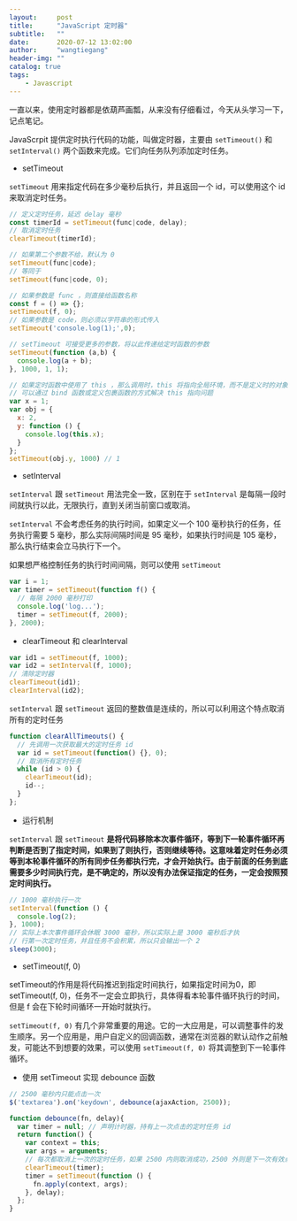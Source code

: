 ```yaml
---
layout:     post
title:      "JavaScript 定时器"
subtitle:   ""
date:       2020-07-12 13:02:00
author:     "wangtiegang"
header-img: ""
catalog: true
tags:
    - Javascript
---
```


一直以来，使用定时器都是依葫芦画瓢，从来没有仔细看过，今天从头学习一下，记点笔记。

JavaScrpit 提供定时执行代码的功能，叫做定时器，主要由 ```setTimeout()``` 和 ```setInterval()``` 两个函数来完成。它们向任务队列添加定时任务。

* setTimeout

```setTimeout``` 用来指定代码在多少毫秒后执行，并且返回一个 id，可以使用这个 id 来取消定时任务。

```javascript
// 定义定时任务，延迟 delay 毫秒
const timerId = setTimeout(func|code, delay);
// 取消定时任务
clearTimeout(timerId);

// 如果第二个参数不给，默认为 0
setTimeout(func|code);
// 等同于
setTimeout(func|code, 0);

// 如果参数是 func ，则直接给函数名称
const f = () => {};
setTimeout(f, 0);
// 如果参数是 code，则必须以字符串的形式传入
setTimeout('console.log(1);',0);

// setTimeout 可接受更多的参数，将以此传递给定时函数的参数
setTimeout(function (a,b) {
  console.log(a + b);
}, 1000, 1, 1);

// 如果定时函数中使用了 this ，那么调用时，this 将指向全局环境，而不是定义时的对象
// 可以通过 bind 函数或定义包裹函数的方式解决 this 指向问题
var x = 1;
var obj = {
  x: 2,
  y: function () {
    console.log(this.x);
  }
};
setTimeout(obj.y, 1000) // 1

```

* setInterval

```setInterval``` 跟 ```setTimeout``` 用法完全一致，区别在于 ```setInterval``` 是每隔一段时间就执行以此，无限执行，直到关闭当前窗口或取消。

```setInterval``` 不会考虑任务的执行时间，如果定义一个 100 毫秒执行的任务，任务执行需要 5 毫秒，那么实际间隔时间是 95 毫秒，如果执行时间是 105 毫秒，那么执行结束会立马执行下一个。

如果想严格控制任务的执行时间间隔，则可以使用 ```setTimeout```

```javascript
var i = 1;
var timer = setTimeout(function f() {
  // 每隔 2000 毫秒打印
  console.log('log...');
  timer = setTimeout(f, 2000);
}, 2000);
```

* clearTimeout 和 clearInterval

```javascript
var id1 = setTimeout(f, 1000);
var id2 = setInterval(f, 1000);
// 清除定时器
clearTimeout(id1);
clearInterval(id2);
```

```setInterval``` 跟 ```setTimeout``` 返回的整数值是连续的，所以可以利用这个特点取消所有的定时任务

```javascript
function clearAllTimeouts() {
  // 先调用一次获取最大的定时任务 id
  var id = setTimeout(function() {}, 0);
  // 取消所有定时任务
  while (id > 0) {
    clearTimeout(id);
    id--;
  }
};
```

* 运行机制

```setInterval``` 跟 ```setTimeout``` **是将代码移除本次事件循环，等到下一轮事件循环再判断是否到了指定时间，如果到了则执行，否则继续等待。这意味着定时任务必须等到本轮事件循环的所有同步任务都执行完，才会开始执行。由于前面的任务到底需要多少时间执行完，是不确定的，所以没有办法保证指定的任务，一定会按照预定时间执行。**

```javascript
// 1000 毫秒执行一次
setInterval(function () {
  console.log(2);
}, 1000);
// 实际上本次事件循环会休眠 3000 毫秒，所以实际上是 3000 毫秒后才执
// 行第一次定时任务，并且任务不会积累，所以只会输出一个 2
sleep(3000);
```

* setTimeout(f, 0)

setTimeout的作用是将代码推迟到指定时间执行，如果指定时间为0，即setTimeout(f, 0)，任务不一定会立即执行，具体得看本轮事件循环执行的时间，但是 f 会在下轮时间循环一开始时就执行。

```setTimeout(f, 0)``` 有几个非常重要的用途。它的一大应用是，可以调整事件的发生顺序。另一个应用是，用户自定义的回调函数，通常在浏览器的默认动作之前触发，可能达不到想要的效果，可以使用 ```setTimeout(f, 0)``` 将其调整到下一轮事件循环。

* 使用 setTimeout 实现 debounce 函数

```javascript
// 2500 毫秒内只能点击一次
$('textarea').on('keydown', debounce(ajaxAction, 2500));

function debounce(fn, delay){
  var timer = null; // 声明计时器，持有上一次点击的定时任务 id
  return function() {
    var context = this;
    var args = arguments;
    // 每次都取消上一次的定时任务，如果 2500 内则取消成功，2500 外则是下一次有效点击
    clearTimeout(timer);
    timer = setTimeout(function () {
      fn.apply(context, args);
    }, delay);
  };
}
```
